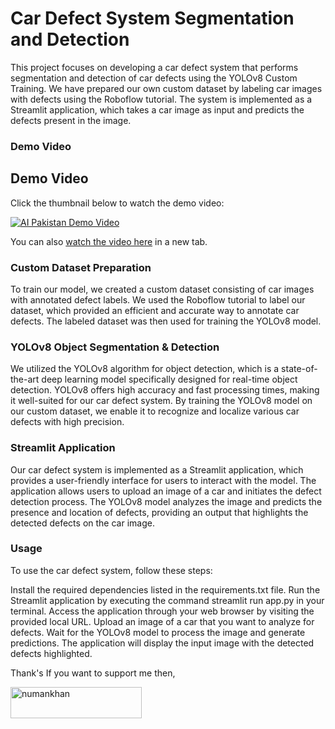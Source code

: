 # Car Defect System Segmentation and Detection
This project focuses on developing a car defect system that performs segmentation and detection of car defects using the YOLOv8 Custom Training. We have prepared our own custom dataset by labeling car images with defects using the Roboflow tutorial. The system is implemented as a Streamlit application, which takes a car image as input and predicts the defects present in the image.

### Demo Video

## Demo Video

Click the thumbnail below to watch the demo video:

[![AI Pakistan Demo Video](image-url)](https://www.loom.com/share/cf63197a049a408a9c7acd8a77531968?sid=fd6d4c3a-694c-48d8-96bb-537812f7940e)

You can also [watch the video here](https://www.loom.com/share/cf63197a049a408a9c7acd8a77531968?sid=fd6d4c3a-694c-48d8-96bb-537812f7940e) in a new tab.



### Custom Dataset Preparation
To train our model, we created a custom dataset consisting of car images with annotated defect labels. We used the Roboflow tutorial to label our dataset, which provided an efficient and accurate way to annotate car defects. The labeled dataset was then used for training the YOLOv8 model.

### YOLOv8 Object Segmentation & Detection
We utilized the YOLOv8 algorithm for object detection, which is a state-of-the-art deep learning model specifically designed for real-time object detection. YOLOv8 offers high accuracy and fast processing times, making it well-suited for our car defect system. By training the YOLOv8 model on our custom dataset, we enable it to recognize and localize various car defects with high precision.

### Streamlit Application
Our car defect system is implemented as a Streamlit application, which provides a user-friendly interface for users to interact with the model. The application allows users to upload an image of a car and initiates the defect detection process. The YOLOv8 model analyzes the image and predicts the presence and location of defects, providing an output that highlights the detected defects on the car image.

### Usage
To use the car defect system, follow these steps:

Install the required dependencies listed in the requirements.txt file.
Run the Streamlit application by executing the command streamlit run app.py in your terminal.
Access the application through your web browser by visiting the provided local URL.
Upload an image of a car that you want to analyze for defects.
Wait for the YOLOv8 model to process the image and generate predictions.
The application will display the input image with the detected defects highlighted.

Thank's If you want to support me then,
<p><a href="https://www.buymeacoffee.com/numankhan"> <img align="left" src="https://cdn.buymeacoffee.com/buttons/v2/default-yellow.png" height="50" width="210" alt="numankhan" /></a></p><br><br>

